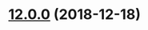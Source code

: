 <a name="12.0.0"></a>
# [12.0.0](https://github.com/purposeindustries/intellyo-application-design-system/compare/v11.2.0...v12.0.0) (2018-12-18)




